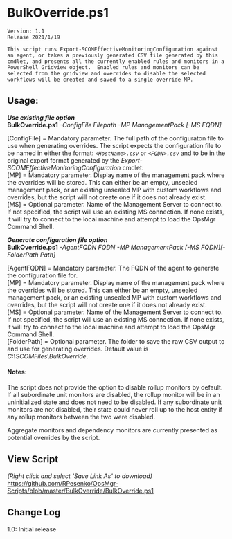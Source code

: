 # BulkOverride.ps1
    Version: 1.1
    Release 2021/1/19
  
    This script runs Export-SCOMEffectiveMonitoringConfiguration against an agent, or takes a previously generated CSV file generated by this cmdlet, and presents all the currently enabled rules and monitors in a PowerShell Gridview object.  Enabled rules and monitors can be selected from the gridview and overrides to disable the selected workflows will be created and saved to a single override MP.

## Usage:
*****Use existing file option*****  
**BulkOverride.ps1** *-ConfigFile Filepath -MP ManagementPack* *[-MS FQDN]*

[ConfigFile] = Mandatory parameter.  The full path of the configuraton file to use when generating overrides.  The script expects the configuration file to be named in either the format: _`<HostName>.csv`_ or _`<FQDN>.csv`_ and to be in the original export format generated by the _Export-SCOMEffectiveMonitoringConfiguration_ cmdlet.     
[MP] = Mandatory parameter.  Display name of the management pack where the overrides will be stored. This can either be an empty, unsealed management pack, or an existing unsealed MP with custom workflows and overrides, but the script will not create one if it does not already exist.    
[MS] = Optional parameter.  Name of the Management Server to connect to.  If not specified, the script will use an existing MS connection.  If none exists, it will try to connect to the local machine and attempt to load the OpsMgr Command Shell.  


*****Generate configuration file option*****  
**BulkOverride.ps1** *-AgentFQDN FQDN -MP ManagementPack* *[-MS FQDN][-FolderPath Path]*

[AgentFQDN] = Mandatory parameter.  The FQDN of the agent to generate the configuration file for.  
[MP] = Mandatory parameter.  Display name of the management pack where the overrides will be stored. This can either be an empty, unsealed management pack, or an existing unsealed MP with custom workflows and overrides, but the script will not create one if it does not already exist.    
[MS] = Optional parameter.  Name of the Management Server to connect to.  If not specified, the script will use an existing MS connection.  If none exists, it will try to connect to the local machine and attempt to load the OpsMgr Command Shell.  
[FolderPath] = Optional parameter.  The folder to save the raw CSV output to and use for generating overrides.  Default value is _C:\SCOMFiles\BulkOverride_.

#### Notes:
The script does not provide the option to disable rollup monitors by default.  If all subordinate unit monitors are disabled, the rollup monitor will be in an uninitialized state and does not need to be disabled.  If any subordinate unit monitors are not disabled, their state could never roll up to the host entity if any rollup monitors between the two were disabled.  

Aggregate monitors and dependency monitors are currently presented as potential overrides by the script. 

## View Script    
_(Right click and select 'Save Link As' to download)_    
https://github.com/RPesenko/OpsMgr-Scripts/blob/master/BulkOverride/BulkOverride.ps1


## Change Log  
1.0: Initial release  